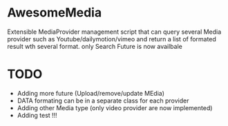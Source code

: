 # AwesomeMedia
Extensible MediaProvider management script that can query several Media provider 
such as Youtube/dailymotion/vimeo and return a list of formated result wth several format.
only Search Future is now availbale

# TODO
* Adding more future (Upload/remove/update MEdia)
* DATA formating can be in a separate class for each provider
* Adding other Media type (only video provider are now implemented)
* Adding test !!!
